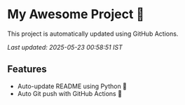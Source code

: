 # My Awesome Project 🚀

This project is automatically updated using GitHub Actions.

_Last updated: 2025-05-23 00:58:51 IST_

## Features
- Auto-update README using Python 🐍
- Auto Git push with GitHub Actions 🤖
